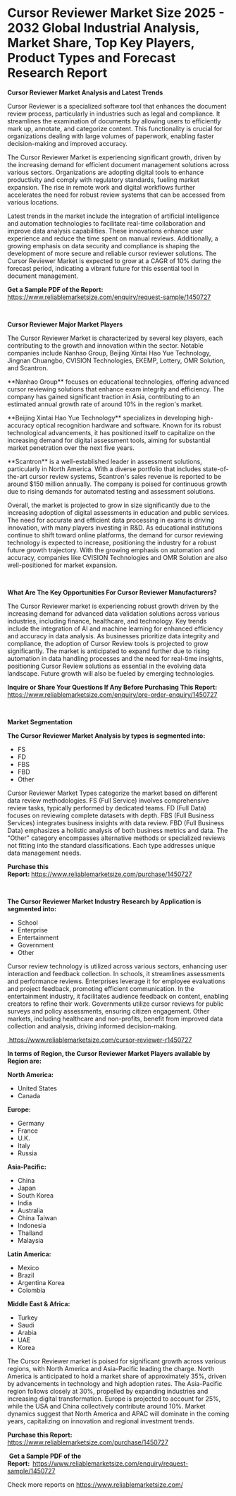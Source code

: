<p><h1>Cursor Reviewer Market Size 2025 - 2032 Global Industrial Analysis, Market Share, Top Key Players, Product Types and Forecast Research Report</h1></p><p><strong>Cursor Reviewer Market Analysis and Latest Trends</strong></p>
<p><p>Cursor Reviewer is a specialized software tool that enhances the document review process, particularly in industries such as legal and compliance. It streamlines the examination of documents by allowing users to efficiently mark up, annotate, and categorize content. This functionality is crucial for organizations dealing with large volumes of paperwork, enabling faster decision-making and improved accuracy.</p><p>The Cursor Reviewer Market is experiencing significant growth, driven by the increasing demand for efficient document management solutions across various sectors. Organizations are adopting digital tools to enhance productivity and comply with regulatory standards, fueling market expansion. The rise in remote work and digital workflows further accelerates the need for robust review systems that can be accessed from various locations.</p><p>Latest trends in the market include the integration of artificial intelligence and automation technologies to facilitate real-time collaboration and improve data analysis capabilities. These innovations enhance user experience and reduce the time spent on manual reviews. Additionally, a growing emphasis on data security and compliance is shaping the development of more secure and reliable cursor reviewer solutions. The Cursor Reviewer Market is expected to grow at a CAGR of 10% during the forecast period, indicating a vibrant future for this essential tool in document management.</p></p>
<p><strong>Get a Sample PDF of the Report:&nbsp;</strong> <a href="https://www.reliablemarketsize.com/enquiry/request-sample/1450727?utm_campaign=2455&utm_medium=2&utm_source=Github&utm_content=ia&utm_term=27022025&utm_id=cursor-reviewer">https://www.reliablemarketsize.com/enquiry/request-sample/1450727</a></p>
<p>&nbsp;</p>
<p><strong>Cursor Reviewer Major Market Players</strong></p>
<p><p>The Cursor Reviewer Market is characterized by several key players, each contributing to the growth and innovation within the sector. Notable companies include Nanhao Group, Beijing Xintai Hao Yue Technology, Jingnan Chuangbo, CVISION Technologies, EKEMP, Lottery, OMR Solution, and Scantron. </p><p>**Nanhao Group** focuses on educational technologies, offering advanced cursor reviewing solutions that enhance exam integrity and efficiency. The company has gained significant traction in Asia, contributing to an estimated annual growth rate of around 10% in the region's market.</p><p>**Beijing Xintai Hao Yue Technology** specializes in developing high-accuracy optical recognition hardware and software. Known for its robust technological advancements, it has positioned itself to capitalize on the increasing demand for digital assessment tools, aiming for substantial market penetration over the next five years.</p><p>**Scantron** is a well-established leader in assessment solutions, particularly in North America. With a diverse portfolio that includes state-of-the-art cursor review systems, Scantron's sales revenue is reported to be around $150 million annually. The company is poised for continuous growth due to rising demands for automated testing and assessment solutions.</p><p>Overall, the market is projected to grow in size significantly due to the increasing adoption of digital assessments in education and public services. The need for accurate and efficient data processing in exams is driving innovation, with many players investing in R&D. As educational institutions continue to shift toward online platforms, the demand for cursor reviewing technology is expected to increase, positioning the industry for a robust future growth trajectory. With the growing emphasis on automation and accuracy, companies like CVISION Technologies and OMR Solution are also well-positioned for market expansion.</p></p>
<p>&nbsp;</p>
<p><strong>What Are The Key Opportunities For Cursor Reviewer Manufacturers?</strong></p>
<p><p>The Cursor Reviewer market is experiencing robust growth driven by the increasing demand for advanced data validation solutions across various industries, including finance, healthcare, and technology. Key trends include the integration of AI and machine learning for enhanced efficiency and accuracy in data analysis. As businesses prioritize data integrity and compliance, the adoption of Cursor Review tools is projected to grow significantly. The market is anticipated to expand further due to rising automation in data handling processes and the need for real-time insights, positioning Cursor Review solutions as essential in the evolving data landscape. Future growth will also be fueled by emerging technologies.</p></p>
<p><strong>Inquire or Share Your Questions If Any Before Purchasing This Report:</strong> <a href="https://www.reliablemarketsize.com/enquiry/pre-order-enquiry/1450727?utm_campaign=2455&utm_medium=2&utm_source=Github&utm_content=ia&utm_term=27022025&utm_id=cursor-reviewer">https://www.reliablemarketsize.com/enquiry/pre-order-enquiry/1450727</a></p>
<p>&nbsp;</p>
<p><strong>Market Segmentation</strong></p>
<p><strong>The Cursor Reviewer Market Analysis by types is segmented into:</strong></p>
<p><ul><li>FS</li><li>FD</li><li>FBS</li><li>FBD</li><li>Other</li></ul></p>
<p><p>Cursor Reviewer Market Types categorize the market based on different data review methodologies. FS (Full Service) involves comprehensive review tasks, typically performed by dedicated teams. FD (Full Data) focuses on reviewing complete datasets with depth. FBS (Full Business Services) integrates business insights with data review. FBD (Full Business Data) emphasizes a holistic analysis of both business metrics and data. The "Other" category encompasses alternative methods or specialized reviews not fitting into the standard classifications. Each type addresses unique data management needs.</p></p>
<p><strong>Purchase this Report:&nbsp;</strong><a href="https://www.reliablemarketsize.com/purchase/1450727?utm_campaign=2455&utm_medium=2&utm_source=Github&utm_content=ia&utm_term=27022025&utm_id=cursor-reviewer">https://www.reliablemarketsize.com/purchase/1450727</a></p>
<p>&nbsp;</p>
<p><strong>The Cursor Reviewer Market Industry Research by Application is segmented into:</strong></p>
<p><ul><li>School</li><li>Enterprise</li><li>Entertainment</li><li>Government</li><li>Other</li></ul></p>
<p><p>Cursor review technology is utilized across various sectors, enhancing user interaction and feedback collection. In schools, it streamlines assessments and performance reviews. Enterprises leverage it for employee evaluations and project feedback, promoting efficient communication. In the entertainment industry, it facilitates audience feedback on content, enabling creators to refine their work. Governments utilize cursor reviews for public surveys and policy assessments, ensuring citizen engagement. Other markets, including healthcare and non-profits, benefit from improved data collection and analysis, driving informed decision-making.</p></p>
<p><a href="https://www.reliablemarketsize.com/cursor-reviewer-r1450727?utm_campaign=2455&utm_medium=2&utm_source=Github&utm_content=ia&utm_term=27022025&utm_id=cursor-reviewer">&nbsp;https://www.reliablemarketsize.com/cursor-reviewer-r1450727</a></p>
<p><strong>In terms of Region, the Cursor Reviewer Market Players available by Region are:</strong></p>
<p>
    <p> <strong> North America: </strong>
        <ul>
            <li>United States</li>
            <li>Canada</li>
        </ul>
        </p> 
    <p> <strong> Europe: </strong>
        <ul>
            <li>Germany</li>
            <li>France</li>
            <li>U.K.</li>
            <li>Italy</li>
            <li>Russia</li>
        </ul>
        </p> 
    <p> <strong> Asia-Pacific: </strong>
        <ul>
            <li>China</li>
            <li>Japan</li>
            <li>South Korea</li>
            <li>India</li>
            <li>Australia</li>
            <li>China Taiwan</li>
            <li>Indonesia</li>
            <li>Thailand</li>
            <li>Malaysia</li>
        </ul>
        </p> 
    <p> <strong> Latin America: </strong>
        <ul>
            <li>Mexico</li>
            <li>Brazil</li>
            <li>Argentina Korea</li>
            <li>Colombia</li>
        </ul>
        </p> 
    <p> <strong> Middle East & Africa: </strong>
        <ul>
            <li>Turkey</li>
            <li>Saudi</li>
            <li>Arabia</li>
            <li>UAE</li>
            <li>Korea</li>
        </ul>
    </p>
    </p>
<p><p>The Cursor Reviewer market is poised for significant growth across various regions, with North America and Asia-Pacific leading the charge. North America is anticipated to hold a market share of approximately 35%, driven by advancements in technology and high adoption rates. The Asia-Pacific region follows closely at 30%, propelled by expanding industries and increasing digital transformation. Europe is projected to account for 25%, while the USA and China collectively contribute around 10%. Market dynamics suggest that North America and APAC will dominate in the coming years, capitalizing on innovation and regional investment trends.</p></p>
<p><strong>Purchase this Report: </strong><a href="https://www.reliablemarketsize.com/purchase/1450727?utm_campaign=2455&utm_medium=2&utm_source=Github&utm_content=ia&utm_term=27022025&utm_id=cursor-reviewer">https://www.reliablemarketsize.com/purchase/1450727</a></p>
<p>&nbsp;<strong>Get a Sample PDF of the Report:&nbsp;&nbsp;</strong><a href="https://www.reliablemarketsize.com/enquiry/request-sample/1450727?utm_campaign=2455&utm_medium=2&utm_source=Github&utm_content=ia&utm_term=27022025&utm_id=cursor-reviewer">https://www.reliablemarketsize.com/enquiry/request-sample/1450727</a></p>
<p><strong></strong></p>
<p>Check more reports on <a href="https://www.reliablemarketsize.com/?utm_campaign=2455&utm_medium=2&utm_source=Github&utm_content=ia&utm_term=27022025&utm_id=cursor-reviewer">https://www.reliablemarketsize.com/</a></p>